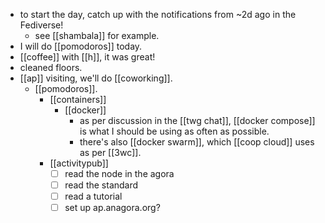 - to start the day, catch up with the notifications from ~2d ago in the Fediverse! 
  - see [[shambala]] for example.
- I will do [[pomodoros]] today.
- [[coffee]] with [[h]], it was great!
- cleaned floors.
- [[ap]] visiting, we'll do [[coworking]].
  - [[pomodoros]].
    - [[containers]]
      - [[docker]]
        - as per discussion in the [[twg chat]], [[docker compose]] is what I should be using as often as possible.
        - there's also [[docker swarm]], which [[coop cloud]] uses as per [[3wc]].
    - [[activitypub]]
      - [ ] read the node in the agora
      - [ ] read the standard
      - [ ] read a tutorial 
      - [ ] set up ap.anagora.org?
